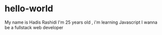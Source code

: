 # hello-world
My name is Hadis Rashidi
I'm 25 years old , i'm learning Javascript 
I wanna be a fullstack web developer
